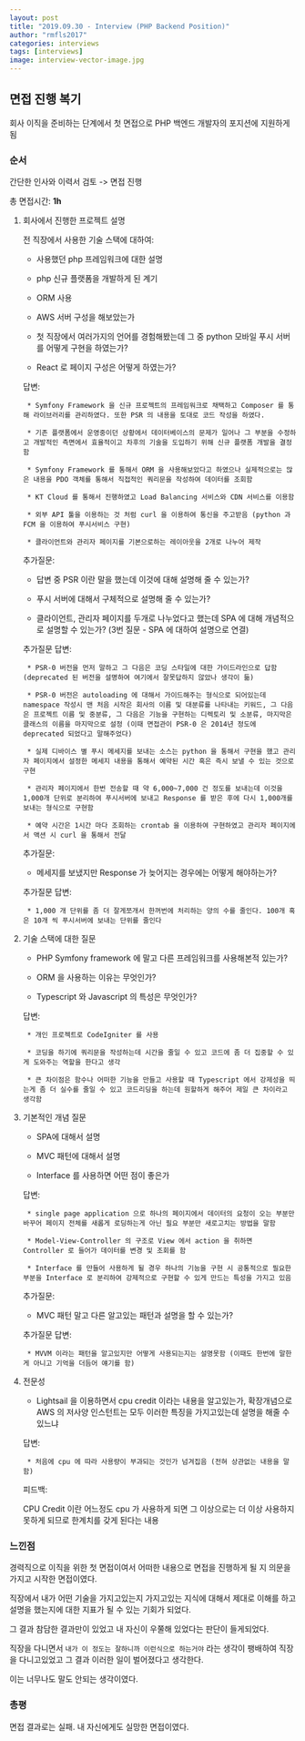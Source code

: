 ```yaml
---
layout: post
title: "2019.09.30 - Interview (PHP Backend Position)"
author: "rmfls2017"
categories: interviews
tags: [interviews]
image: interview-vector-image.jpg
---
```


## 면접 진행 복기

회사 이직을 준비하는 단계에서 첫 면접으로 PHP 백엔드 개발자의 포지션에 지원하게 됨

### 순서

간단한 인사와 이력서 검토 -> 면접 진행

총 면접시간: **1h**

1. 회사에서 진행한 프로젝트 설명

    전 직장에서 사용한 기술 스택에 대하여:

    * 사용했던 php 프레임워크에 대한 설명

    * php 신규 플랫폼을 개발하게 된 계기

    * ORM 사용

    * AWS 서버 구성을 해보았는가

    * 첫 직장에서 여러가지의 언어를 경험해봤는데 그 중 python 모바일 푸시 서버를 어떻게 구현을 하였는가?

    * React 로 페이지 구성은 어떻게 하였는가?

    답변:

        * Symfony Framework 을 신규 프로젝트의 프레임워크로 채택하고 Composer 를 통해 라이브러리를 관리하였다. 또한 PSR 의 내용을 토대로 코드 작성을 하였다.

        * 기존 플랫폼에서 운영중이던 상황에서 데이터베이스의 문제가 일어나 그 부분을 수정하고 개발적인 측면에서 효율적이고 차후의 기술을 도입하기 위해 신규 플랫폼 개발을 결정함

        * Symfony Framework 를 통해서 ORM 을 사용해보았다고 하였으나 실제적으로는 많은 내용을 PDO 객체를 통해서 직접적인 쿼리문을 작성하여 데이터를 조회함

        * KT Cloud 를 통해서 진행하였고 Load Balancing 서비스와 CDN 서비스를 이용함

        * 외부 API 툴을 이용하는 것 처럼 curl 을 이용하여 통신을 주고받음 (python 과 FCM 을 이용하여 푸시서비스 구현)

        * 클라이언트와 관리자 페이지를 기본으로하는 레이아웃을 2개로 나누어 제작

    추가질문:

    * 답변 중 PSR 이란 말을 했는데 이것에 대해 설명해 줄 수 있는가?

    * 푸시 서버에 대해서 구체적으로 설명해 줄 수 있는가?

    * 클라이언트, 관리자 페이지를 두개로 나누었다고 했는데 SPA 에 대해 개념적으로 설명할 수 있는가? (3번 질문 - SPA 에 대하여 설명으로 연결)

    추가질문 답변:

        * PSR-0 버전을 먼저 말하고 그 다음은 코딩 스타일에 대한 가이드라인으로 답함 (deprecated 된 버전을 설명하여 여기에서 잘못답하지 않았나 생각이 듦)

        * PSR-0 버전은 autoloading 에 대해서 가이드해주는 형식으로 되어있는데 namespace 작성시 맨 처음 시작은 회사의 이름 및 대분류를 나타내는 키워드, 그 다음은 프로젝트 이름 및 중분류, 그 다음은 기능을 구현하는 디렉토리 및 소분류, 마지막은 클래스의 이름을 마지막으로 설정 (이때 면접관이 PSR-0 은 2014년 정도에 deprecated 되었다고 말해주었다)

        * 실제 디바이스 별 푸시 메세지를 보내는 소스는 python 을 통해서 구현을 했고 관리자 페이지에서 설정한 메세지 내용을 통해서 예약된 시간 혹은 즉시 보낼 수 있는 것으로 구현

        * 관리자 페이지에서 한번 전송할 때 약 6,000~7,000 건 정도를 보내는데 이것을 1,000개 단위로 분리하여 푸시서버에 보내고 Response 를 받은 후에 다시 1,000개를 보내는 형식으로 구현함

        * 예약 시간은 1시간 마다 조회하는 crontab 을 이용하여 구현하였고 관리자 페이지에서 액션 시 curl 을 통해서 전달

    추가질문:

    * 메세지를 보냈지만 Response 가 늦어지는 경우에는 어떻게 해야하는가?

    추가질문 답변:

        * 1,000 개 단위를 좀 더 잘게쪼개서 한꺼번에 처리하는 양의 수를 줄인다. 100개 혹은 10개 씩 푸시서버에 보내는 단위를 줄인다

2. 기술 스택에 대한 질문

    * PHP Symfony framework 에 말고 다른 프레임워크를 사용해본적 있는가?

    * ORM 을 사용하는 이유는 무엇인가?

    * Typescript 와 Javascript 의 특성은 무엇인가?

    답변:

        * 개인 프로젝트로 CodeIgniter 를 사용

        * 코딩을 하기에 쿼리문을 작성하는데 시간을 줄일 수 있고 코드에 좀 더 집중할 수 있게 도와주는 역할을 한다고 생각

        * 큰 차이점은 함수나 어떠한 기능을 만들고 사용할 때 Typescript 에서 강제성을 띄는게 좀 더 실수를 줄일 수 있고 코드리딩을 하는데 원할하게 해주어 제일 큰 차이라고 생각함

3. 기본적인 개념 질문

    * SPA에 대해서 설명

    * MVC 패턴에 대해서 설명

    * Interface 를 사용하면 어떤 점이 좋은가

    답변:

        * single page application 으로 하나의 페이지에서 데이터의 요청이 오는 부분만 바꾸어 페이지 전체를 새롭게 로딩하는게 아닌 필요 부분만 새로고치는 방법을 말함

        * Model-View-Controller 의 구조로 View 에서 action 을 취하면 Controller 로 들어가 데이터를 변경 및 조회를 함

        * Interface 를 만들어 사용하게 될 경우 하나의 기능을 구현 시 공통적으로 필요한 부분을 Interface 로 분리하여 강제적으로 구현할 수 있게 만드는 특성을 가지고 있음

    추가질문:

    * MVC 패턴 말고 다른 알고있는 패턴과 설명을 할 수 있는가?

    추가질문 답변:

        * MVVM 이라는 패턴을 알고있지만 어떻게 사용되는지는 설명못함 (이때도 한번에 말한게 아니고 기억을 더듬어 얘기를 함)

4. 전문성

    * Lightsail 을 이용하면서 cpu credit 이라는 내용을 알고있는가, 확장개념으로 AWS 의 저사양 인스턴트는 모두 이러한 특징을 가지고있는데 설명을 해줄 수 있느냐

    답변:

        * 처음에 cpu 에 따라 사용량이 부과되는 것인가 넘겨집음 (전혀 상관없는 내용을 말함)

    피드백:

    CPU Credit 이란 어느정도 cpu 가 사용하게 되면 그 이상으로는 더 이상 사용하지 못하게 되므로 한계치를 갖게 된다는 내용

### 느낀점

경력직으로 이직을 위한 첫 면접이여서 어떠한 내용으로 면접을 진행하게 될 지 의문을 가지고 시작한 면접이였다.

직장에서 내가 어떤 기술을 가지고있는지 가지고있는 지식에 대해서 제대로 이해를 하고 설명을 했는지에 대한 지표가 될 수 있는 기회가 되었다.

그 결과 참담한 결과만이 있었고 내 자신이 우쭐해 있었다는 판단이 들게되었다.

직장을 다니면서 `내가 이 정도는 잘하니까 이런식으로 하는거야` 라는 생각이 팽배하여 직장을 다니고있었고 그 결과 이러한 일이 벌어졌다고 생각한다.

이는 너무나도 말도 안되는 생각이였다.

### 총평

면접 결과로는 실패. 내 자신에게도 실망한 면접이였다.

